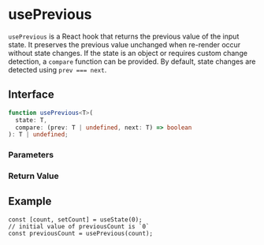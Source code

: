 # usePrevious

`usePrevious` is a React hook that returns the previous value of the input state. It preserves the previous value unchanged when re-render occur without state changes. If the state is an object or requires custom change detection, a `compare` function can be provided. By default, state changes are detected using `prev === next`.

## Interface

```ts
function usePrevious<T>(
  state: T,
  compare: (prev: T | undefined, next: T) => boolean
): T | undefined;
```

### Parameters

<Interface
  required
  name="state"
  type="T"
  description="The state whose previous value is to be tracked."
/>

<Interface
  name="compare"
  type="(prev: T | undefined, next: T) => boolean"
  description="An optional comparison function to determine if the state has changed."
/>

### Return Value

<Interface
  name=""
  type="T | undefined"
  description="previous value of the state."
/>

## Example

```tsx
const [count, setCount] = useState(0);
// initial value of previousCount is `0`
const previousCount = usePrevious(count);
```
